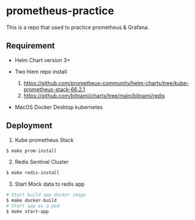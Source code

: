# prometheus-practice
This is a repo that used to practice prometheus & Grafana.

## Requirement
* Helm Chart version 3+
* Two hlem repo install
    
    1.  https://github.com/prometheus-community/helm-charts/tree/kube-prometheus-stack-66.2.1
    2. https://github.com/bitnami/charts/tree/main/bitnami/redis
* MacOS Docker Desktop kubernetes 

## Deployment
1. Kube prometheus Stack
```bash
$ make prom-install
```
2. Redis Sentinel Cluster
```bash
$ make redis-install
```
3. Start Mock data to redis app
```bash
# Start build app docker image
$ make docker-build
# Start app as a pod
$ make start-app 
```